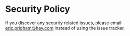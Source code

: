 # Security Policy

If you discover any security related issues, please email eric.pridham@hey.com instead of using the issue tracker.
